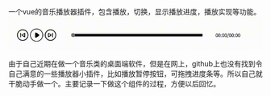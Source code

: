 一个vue的音乐播放器插件，包含播放，切换，显示播放进度，播放实现等功能。
![](https://raw.githubusercontent.com/1053061407/content-manage-front-end/master/src/assets/%E7%BB%84%E4%BB%B6.gif)

由于自己近期在做一个音乐类的桌面端软件，但是在网上，github上也没有找到令自己满意的一些播放器小插件，比如播放暂停按钮，可拖拽进度条等。所以自己就干脆动手做一个。主要记录一下做这个组件的过程，方便以后回忆。